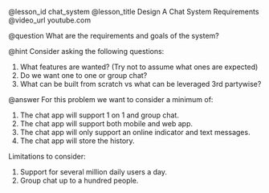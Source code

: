 @lesson_id
chat_system
@lesson_title
Design A Chat System Requirements
@video_url
youtube.com

@question
What are the requirements and goals of the system?

@hint
Consider asking the following questions:
1. What features are wanted? (Try not to assume what ones are expected)
2. Do we want one to one or group chat? 
3. What can be built from scratch vs what can be leveraged 3rd partywise?

@answer
For this problem we want to consider a minimum of:
1. The chat app will support 1 on 1 and group chat.
2. The chat app will support both mobile and web app.
3. The chat app will only support an online indicator and text messages. 
4. The chat app will store the history. 

Limitations to consider:
1. Support for several million daily users a day.
2. Group chat up to a hundred people. 